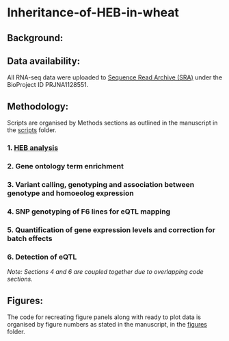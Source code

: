 # Inheritance-of-HEB-in-wheat

## Background:

## Data availability:

All RNA-seq data were uploaded to [Sequence Read Archive (SRA)](https://www.ncbi.nlm.nih.gov/sra) under the BioProject ID PRJNA1128551.

## Methodology:

Scripts are organised by Methods sections as outlined in the manuscript in the [scripts](scripts/) folder.


  ### 1. [HEB analysis](scripts/HEB/)


  ### 2. Gene ontology term enrichment


  ### 3. Variant calling, genotyping and association between genotype and homoeolog expression

  
  ### 4. SNP genotyping of F6 lines for eQTL mapping


  ### 5. Quantification of gene expression levels and correction for batch effects


  ### 6. Detection of eQTL

_Note: Sections 4 and 6 are coupled together due to overlapping code sections._

## Figures:

The code for recreating figure panels along with ready to plot data is organised by figure numbers as stated in the manuscript, in the [figures](figures/) folder.
